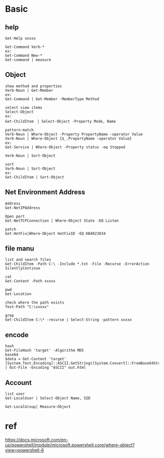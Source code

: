 # Basic

## help
```
Get-Help xxxxx

Get-Command Verb-*
ex:
Get-Command New-*
Get-command | measure

```

## Object
```
show method and properties
Verb-Noun | Get-Member
ex:
Get-Command | Get-Member -MemberType Method

select view items
Select-Object
ex:
Get-ChildItem　| Select-Object -Property Mode, Name

pattern-match
Verb-Noun | Where-Object -Property PropertyName -operator Value
Verb-Noun | Where-Object {$_.PropertyName -operator Value}
ex:
Get-Service | Where-Object -Property status -eq Stopped

Verb-Noun | Sort-Object

sort
Verb-Noun | Sort-Object
ex:
Get-ChildItem | Sort-Object
```

## Net Environment Address
```
Address
Get-NetIPAddress

Open port
Get-NetTCPConnection | Where-Object State -EQ Listen

patch
Get-HotFix|Where-Object HotFixID -EQ KB4023834
```

## file manu
```
list and search files
Get-ChildItem -Path C:\ -Include *.txt -File -Recurse -ErrorAction SilentlyContinue

cat
Get-Content -Path xxxxx

pwd
Get-Location

check where the path exists
Test-Path "C:\xxxxx"

grep
Get-ChildItem C:\* -recurse | Select-String -pattern xxxxx
```


## encode
```
hash
Get-FileHash 'target' -Algorithm MD5
base64
$data = Get-Content 'target' 
[System.Text.Encoding]::ASCII.GetString([System.Convert]::FromBase64String($data)) | Out-File -Encoding "ASCII" out.html
```

## Account
```
list user
Get-LocalUser | Select-Object Name, SID

Get-LocalGroup| Measure-Object
```


# ref
https://docs.microsoft.com/en-us/powershell/module/microsoft.powershell.core/where-object?view=powershell-6
